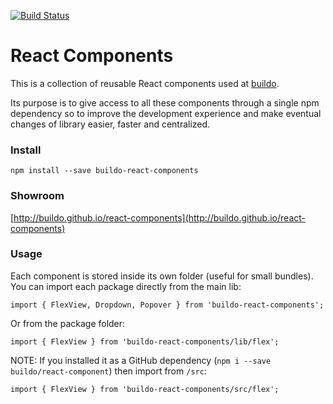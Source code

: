 [![Build Status](https://drone.our.buildo.io/api/badges/buildo/react-components/status.svg)](https://drone.our.buildo.io/buildo/react-components)

# React Components
This is a collection of reusable React components used at [buildo](http://buildo.io/).

Its purpose is to give access to all these components through a single npm dependency so to improve the development experience and make eventual changes of library easier, faster and centralized.

### Install
```npm install --save buildo-react-components```

### Showroom
[http://buildo.github.io/react-components](http://buildo.github.io/react-components)

### Usage
Each component is stored inside its own folder (useful for small bundles).
You can import each package directly from the main lib:

`import { FlexView, Dropdown, Popover } from 'buildo-react-components';`

Or from the package folder:

`import { FlexView } from 'buildo-react-components/lib/flex';`

NOTE: If you installed it as a GitHub dependency (`npm i --save buildo/react-component`) then import from `/src`:

`import { FlexView } from 'buildo-react-components/src/flex';`
